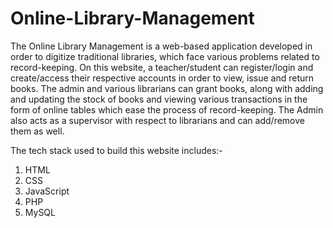 # Online-Library-Management
The Online Library Management is a web-based application developed in order to digitize traditional libraries, which face various problems related to record-keeping. On this website, a teacher/student can register/login and create/access their respective accounts in order to view, issue and return books. The admin and various librarians can grant books, along with adding and updating the stock of books and viewing various transactions in the form of online tables which ease the process of record-keeping. The Admin also acts as a supervisor with respect to librarians and can add/remove them as well.

The tech stack used to build this website includes:-
1. HTML
2. CSS
3. JavaScript
4. PHP
5. MySQL
